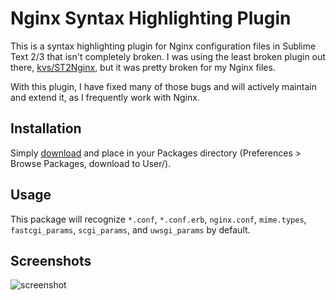 Nginx Syntax Highlighting Plugin
================================

This is a syntax highlighting plugin for Nginx configuration files in Sublime Text 2/3 that isn't completely broken. I was using the least broken plugin out there, [kvs/ST2Nginx](https://github.com/kvs/ST2Nginx), but it was pretty broken for my Nginx files.

With this plugin, I have fixed many of those bugs and will actively maintain and extend it, as I frequently work with Nginx.

Installation
------------

Simply [download](https://github.com/brandonwamboldt/sublime-nginx/archive/master.zip) and place in your Packages directory (Preferences > Browse Packages, download to User/).

Usage
-----

This package will recognize `*.conf`, `*.conf.erb`, `nginx.conf`, `mime.types`, `fastcgi_params`, `scgi_params`, and `uwsgi_params` by default.

Screenshots
-----------

![screenshot](https://github.com/brandonwamboldt/sublime-nginx/blob/master/screenshot.png?raw=true "Screenshot using SpaceGray theme")
